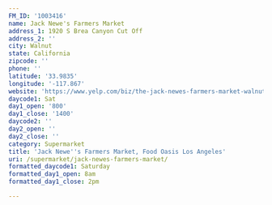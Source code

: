 ```yaml
---
FM_ID: '1003416'
name: Jack Newe's Farmers Market
address_1: 1920 S Brea Canyon Cut Off
address_2: ''
city: Walnut
state: California
zipcode: ''
phone: ''
latitude: '33.9835'
longitude: '-117.867'
website: 'https://www.yelp.com/biz/the-jack-newes-farmers-market-walnut'
daycode1: Sat
day1_open: '800'
day1_close: '1400'
daycode2: ''
day2_open: ''
day2_close: ''
category: Supermarket
title: 'Jack Newe''s Farmers Market, Food Oasis Los Angeles'
uri: /supermarket/jack-newes-farmers-market/
formatted_daycode1: Saturday
formatted_day1_open: 8am
formatted_day1_close: 2pm

---
```

